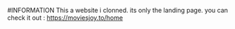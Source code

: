 #INFORMATION
This a website i clonned. its only the landing page.
you can check it out : https://moviesjoy.to/home